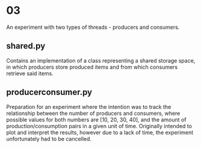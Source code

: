 # 03
An experiment with two types of threads - producers and consumers.

## shared.py
Contains an implementation of a class representing a shared storage space, in which producers store produced items
and from which consumers retrieve said items.

## producerconsumer.py
Preparation for an experiment where the intention was to track the relationship between the number of producers and consumers,
where possible values for both numbers are [10, 20, 30, 40], and the amount of production/consumption pairs in a given unit of time.
Originally intended to plot and interpret the results, however due to a lack of time, the experiment unfortunately had to be cancelled.
